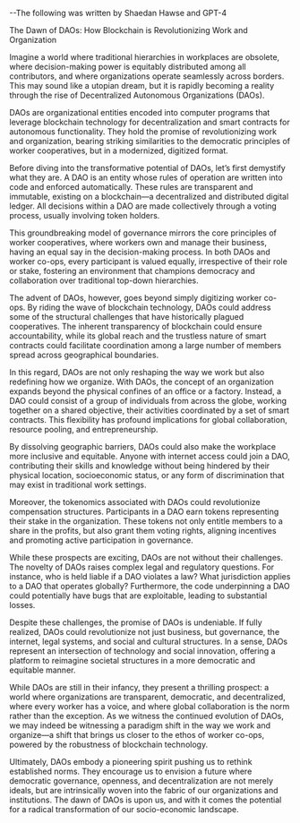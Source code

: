 --The following was written by Shaedan Hawse and GPT-4

The Dawn of DAOs: How Blockchain is Revolutionizing Work and Organization

Imagine a world where traditional hierarchies in workplaces are obsolete, where decision-making power is equitably distributed among all contributors, and where organizations operate seamlessly across borders. This may sound like a utopian dream, but it is rapidly becoming a reality through the rise of Decentralized Autonomous Organizations (DAOs).

DAOs are organizational entities encoded into computer programs that leverage blockchain technology for decentralization and smart contracts for autonomous functionality. They hold the promise of revolutionizing work and organization, bearing striking similarities to the democratic principles of worker cooperatives, but in a modernized, digitized format.

Before diving into the transformative potential of DAOs, let’s first demystify what they are. A DAO is an entity whose rules of operation are written into code and enforced automatically. These rules are transparent and immutable, existing on a blockchain—a decentralized and distributed digital ledger. All decisions within a DAO are made collectively through a voting process, usually involving token holders.

This groundbreaking model of governance mirrors the core principles of worker cooperatives, where workers own and manage their business, having an equal say in the decision-making process. In both DAOs and worker co-ops, every participant is valued equally, irrespective of their role or stake, fostering an environment that champions democracy and collaboration over traditional top-down hierarchies.

The advent of DAOs, however, goes beyond simply digitizing worker co-ops. By riding the wave of blockchain technology, DAOs could address some of the structural challenges that have historically plagued cooperatives. The inherent transparency of blockchain could ensure accountability, while its global reach and the trustless nature of smart contracts could facilitate coordination among a large number of members spread across geographical boundaries.

In this regard, DAOs are not only reshaping the way we work but also redefining how we organize. With DAOs, the concept of an organization expands beyond the physical confines of an office or a factory. Instead, a DAO could consist of a group of individuals from across the globe, working together on a shared objective, their activities coordinated by a set of smart contracts. This flexibility has profound implications for global collaboration, resource pooling, and entrepreneurship.

By dissolving geographic barriers, DAOs could also make the workplace more inclusive and equitable. Anyone with internet access could join a DAO, contributing their skills and knowledge without being hindered by their physical location, socioeconomic status, or any form of discrimination that may exist in traditional work settings.

Moreover, the tokenomics associated with DAOs could revolutionize compensation structures. Participants in a DAO earn tokens representing their stake in the organization. These tokens not only entitle members to a share in the profits, but also grant them voting rights, aligning incentives and promoting active participation in governance.

While these prospects are exciting, DAOs are not without their challenges. The novelty of DAOs raises complex legal and regulatory questions. For instance, who is held liable if a DAO violates a law? What jurisdiction applies to a DAO that operates globally? Furthermore, the code underpinning a DAO could potentially have bugs that are exploitable, leading to substantial losses.

Despite these challenges, the promise of DAOs is undeniable. If fully realized, DAOs could revolutionize not just business, but governance, the internet, legal systems, and social and cultural structures. In a sense, DAOs represent an intersection of technology and social innovation, offering a platform to reimagine societal structures in a more democratic and equitable manner.

While DAOs are still in their infancy, they present a thrilling prospect: a world where organizations are transparent, democratic, and decentralized, where every worker has a voice, and where global collaboration is the norm rather than the exception. As we witness the continued evolution of DAOs, we may indeed be witnessing a paradigm shift in the way we work and organize—a shift that brings us closer to the ethos of worker co-ops, powered by the robustness of blockchain technology.

Ultimately, DAOs embody a pioneering spirit pushing us to rethink established norms. They encourage us to envision a future where democratic governance, openness, and decentralization are not merely ideals, but are intrinsically woven into the fabric of our organizations and institutions. The dawn of DAOs is upon us, and with it comes the potential for a radical transformation of our socio-economic landscape.